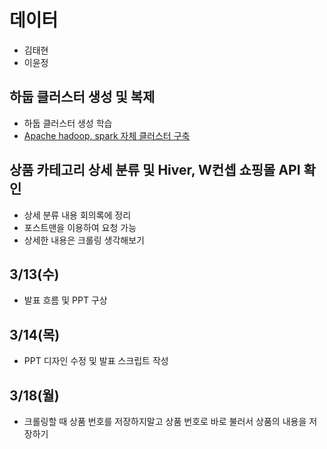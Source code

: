 # 데이터
- 김태현
- 이윤정

## 하둡 클러스터 생성 및 복제
- 하둡 클러스터 생성 학습
- [Apache hadoop, spark 자체 클러스터 구축](https://www.youtube.com/watch?v=qiEQ7gnYRfk)

## 상품 카테고리 상세 분류 및 Hiver, W컨셉 쇼핑몰 API 확인
- 상세 분류 내용 회의록에 정리
- 포스트맨을 이용하여 요청 가능
- 상세한 내용은 크롤링 생각해보기

## 3/13(수)
- 발표 흐름 및 PPT 구상

## 3/14(목)
- PPT 디자인 수정 및 발표 스크립트 작성

## 3/18(월)
- 크롤링할 때 상품 번호를 저장하지말고 상품 번호로 바로 불러서 상품의 내용을 저장하기